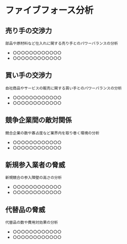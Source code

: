 # ファイブフォース分析

## 売り手の交渉力

`部品や原材料など仕入れに関する売り手とのパワーバランスの分析`

- ○○○○○○○○○○○○
- ○○○○○○○○○○○○

## 買い手の交渉力

`自社商品やサービスの販売に関する買い手とのパワーバランスの分析`

- ○○○○○○○○○○○○
- ○○○○○○○○○○○○

## 競争企業間の敵対関係

`競合企業の数や寡占度など業界内を取り巻く環境の分析`

- ○○○○○○○○○○○○
- ○○○○○○○○○○○○

## 新規参入業者の脅威

`新規競合の参入障壁の高さの分析`

- ○○○○○○○○○○○○
- ○○○○○○○○○○○○

## 代替品の脅威

`代替品の数や費用対効果の分析`

- ○○○○○○○○○○○○
- ○○○○○○○○○○○○